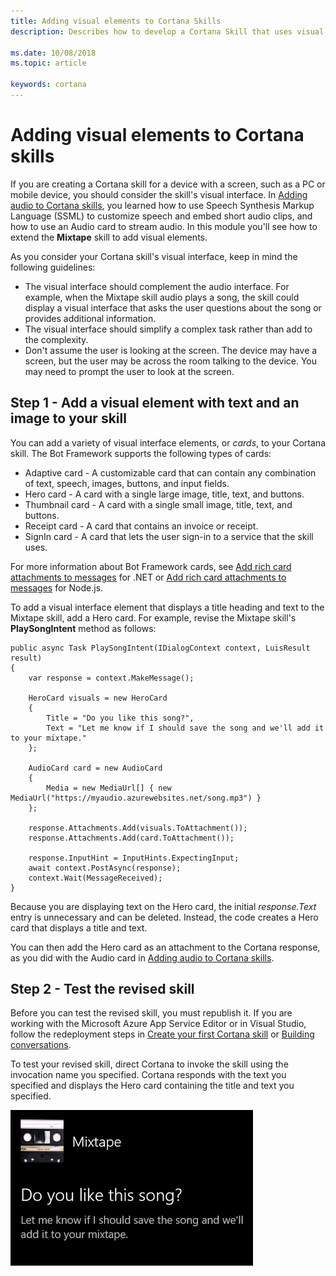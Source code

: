 ```yaml
---
title: Adding visual elements to Cortana Skills
description: Describes how to develop a Cortana Skill that uses visual elements.

ms.date: 10/08/2018
ms.topic: article

keywords: cortana
---
```


# Adding visual elements to Cortana skills

If you are creating a Cortana skill for a device with a screen, such as a PC or mobile device, you should consider the skill's visual  interface. In [Adding audio to Cortana skills](./mva41-streaming-audio.md), you learned how to use Speech Synthesis Markup Language (SSML) to customize speech and embed short audio clips, and how to use an Audio card to stream audio. In this module you'll see how to extend the **Mixtape** skill to add visual elements.

As you consider your Cortana skill's visual interface, keep in mind the following guidelines:

* The visual interface should complement the audio interface. For example, when the Mixtape skill audio plays a song, the skill could display a visual interface that asks the user questions about the song or provides additional information.
* The visual interface should simplify a complex task rather than add to the complexity. 
* Don't assume the user is looking at the screen. The device may have a screen, but the user may be across the room talking to the device. You may need to prompt the user to look at the screen.

## Step 1 - Add a visual element with text and an image to your skill

You can add a variety of visual interface elements, or *cards*, to your Cortana skill. The Bot Framework supports the following types of cards:

* Adaptive card - A customizable card that can contain any combination of text, speech, images, buttons, and input fields.
* Hero card - A card with a single large image, title, text, and buttons.
* Thumbnail card - A card with a single small image, title, text, and buttons.
* Receipt card - A card that contains an invoice or receipt.
* SignIn card - A card that lets the user sign-in to a service that the skill uses.

For more information about Bot Framework cards, see [Add rich card attachments to messages](https://docs.microsoft.com/azure/bot-service/dotnet/bot-builder-dotnet-add-rich-card-attachments?view=azure-bot-service-3.0) for .NET or [Add rich card attachments to messages](https://docs.microsoft.com/azure/bot-service/nodejs/bot-builder-nodejs-send-rich-cards?view=azure-bot-service-3.0) for Node.js. 

To add a visual interface element that displays a title heading and text to the Mixtape skill, add a Hero card. For example, revise the Mixtape skill's **PlaySongIntent** method as follows:

    public async Task PlaySongIntent(IDialogContext context, LuisResult result)
    {
        var response = context.MakeMessage();

        HeroCard visuals = new HeroCard
        {
            Title = "Do you like this song?",
            Text = "Let me know if I should save the song and we'll add it to your mixtape."
        };

        AudioCard card = new AudioCard
        { 
            Media = new MediaUrl[] { new MediaUrl("https://myaudio.azurewebsites.net/song.mp3") }
        };

        response.Attachments.Add(visuals.ToAttachment());
        response.Attachments.Add(card.ToAttachment());

        response.InputHint = InputHints.ExpectingInput;
        await context.PostAsync(response);
        context.Wait(MessageReceived);
    }

Because you are displaying text on the Hero card, the initial *response.Text* entry is unnecessary and can be deleted. Instead, the code creates a Hero card that displays a title and text. 

You can then add the Hero card as an attachment to the Cortana response, as you did with the Audio card in [Adding audio to Cortana skills](./mva41-streaming-audio.md).

## Step 2 - Test the revised skill

Before you can test the revised skill, you must republish it. If you are working with the Microsoft Azure App Service Editor or in Visual Studio, follow the redeployment steps in [Create your first Cortana skill](./mva22-hello-world.md) or [Building conversations](./mva32-building-conversations.md).

To test your revised skill, direct Cortana to invoke the skill using the invocation name you specified. Cortana responds with the text you specified and displays the Hero card containing the title and text you specified.

![Hero Card](../media/images/mva42_hero_card.png)
 